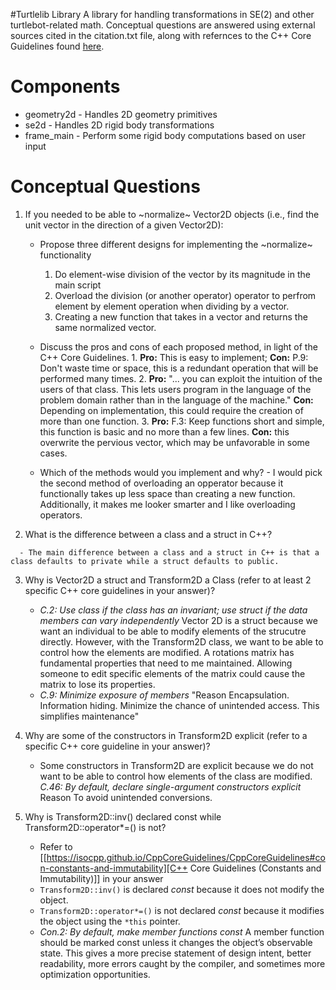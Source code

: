 #Turtlelib Library
A library for handling transformations in SE(2) and other turtlebot-related math.
Conceptual questions are answered using external sources cited in the citation.txt file, along with refernces to the C++ Core Guidelines found [here](https://isocpp.github.io/CppCoreGuidelines/CppCoreGuidelines#main). 

# Components
- geometry2d - Handles 2D geometry primitives
- se2d - Handles 2D rigid body transformations
- frame_main - Perform some rigid body computations based on user input

# Conceptual Questions
1. If you needed to be able to ~normalize~ Vector2D objects (i.e., find the unit vector in the direction of a given Vector2D):
   - Propose three different designs for implementing the ~normalize~ functionality
        1. Do element-wise division of the vector by its magnitude in the main script
        2. Overload the division (or another operator) operator to perfrom element by element operation when dividing by a vector.
        3. Creating a new function that takes in a vector and returns the same normalized vector.
   - Discuss the pros and cons of each proposed method, in light of the C++ Core Guidelines.
         1. **Pro:** This is easy to implement; **Con:** P.9: Don't waste time or space, this is a redundant operation that will be performed many times. 
         <!-- Begin Citation [2] -->
         2. **Pro:** "... you can exploit the intuition of the users of that class. This lets users program in the language of the problem domain rather than in the language of the machine." **Con:** Depending on implementation, this could require the creation of more than one function.
         <!-- End Citation [2] -->
         3. **Pro:** F.3: Keep functions short and simple, this function is basic and no more than a few lines. **Con:** this overwrite the pervious vector, which may be unfavorable in some cases.

   - Which of the methods would you implement and why?
         - I would pick the second method of overloading an opperator because it functionally takes up less space than creating a new function. Additionally, it makes me looker smarter and I like overloading operators.

2. What is the difference between a class and a struct in C++? 
<!-- Begin Citation [3] -->
      - The main difference between a class and a struct in C++ is that a class defaults to private while a struct defaults to public.
<!-- End Citation [3] -->

3. Why is Vector2D a struct and Transform2D a Class (refer to at least 2 specific C++ core guidelines in your answer)?
   - *C.2: Use class if the class has an invariant; use struct if the data members can vary independently* Vector 2D is a struct because we want an individual to be able to modify elements of the strucutre directly. However, with the Transform2D class, we want to be able to control how the elements are modified. A rotations matrix has fundamental properties that need to me maintained. Allowing someone to edit specific elements of the matrix could cause the matrix to lose its properties. 
   - *C.9: Minimize exposure of members* "Reason Encapsulation. Information hiding. Minimize the chance of unintended access. This simplifies maintenance" 


4. Why are some of the constructors in Transform2D explicit (refer to a specific C++ core guideline in your answer)?
   - Some constructors in Transform2D are explicit because we do not want to be able to control how elements of the class are modified. *C.46: By default, declare single-argument constructors explicit* Reason To avoid unintended conversions.


5. Why is Transform2D::inv() declared const while Transform2D::operator*=() is not?
   - Refer to [[https://isocpp.github.io/CppCoreGuidelines/CppCoreGuidelines#con-constants-and-immutability][C++ Core Guidelines (Constants and Immutability)]] in your answer
   - `Transform2D::inv()` is declared *const* because it does not modify the object.
   - `Transform2D::operator*=()` is not declared *const* because it modifies the object using the `*this` pointer. 
   - *Con.2: By default, make member functions const* A member function should be marked const unless it changes the object’s observable state. This gives a more precise statement of design intent, better readability, more errors caught by the compiler, and sometimes more optimization opportunities.
